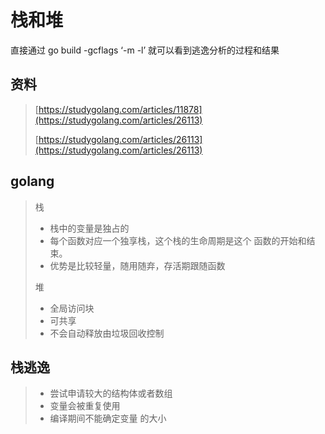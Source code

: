# 栈和堆

直接通过 go build -gcflags ‘-m -l’ 就可以看到逃逸分析的过程和结果

## 资料

> [https://studygolang.com/articles/11878](https://studygolang.com/articles/26113)
>
> [https://studygolang.com/articles/26113](https://studygolang.com/articles/26113)

## golang

> 栈
>
> * 栈中的变量是独占的
> * 每个函数对应一个独享栈，这个栈的生命周期是这个 函数的开始和结束。
> * 优势是比较轻量，随用随弃，存活期跟随函数 
>
> 堆
>
> * 全局访问块
> * 可共享
> * 不会自动释放由垃圾回收控制

## 栈逃逸

> * 尝试申请较大的结构体或者数组
> * 变量会被重复使用 
> * 编译期间不能确定变量 的大小



